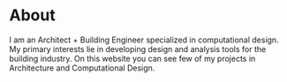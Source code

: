 # About

I am an Architect + Building Engineer specialized in computational design. My primary interests lie in developing design and analysis tools for the building industry. On this website you can see few of my projects in Architecture and Computational Design.
